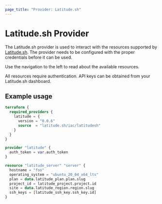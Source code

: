 ```yaml
---
page_title: "Provider: Latitude.sh"
---
```


# Latitude.sh Provider

The Latitude.sh provider is used to interact with the resources supported by [Latitude.sh](https://www.latitude.sh). The provider needs to be configured with the proper credentials before it can be used.

Use the navigation to the left to read about the available resources.

All resources require authentication. API keys can be obtained from your Latitude.sh dashboard.

## Example usage

```terraform
terraform {
  required_providers {
    latitude = {
      version = "0.0.6"
      source  = "latitude.sh/iac/latitudesh"
    }
  }
}

provider "latitude" {
  auth_token = var.auth_token
}
```

```terraform
resource "latitude_server" "server" {
  hostname = "foo"
  operating_system = "ubuntu_20_04_x64_lts"
  plan = data.latitude_plan.plan.slug
  project_id = latitude_project.project.id
  site = data.latitude_region.region.slug
  ssh_keys = [latitude_ssh_key.ssh_key.id]
}
```